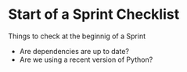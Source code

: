 # Start of a Sprint Checklist

Things to check at the beginnig of a Sprint

* Are dependencies are up to date?
* Are we using a recent version of Python?
